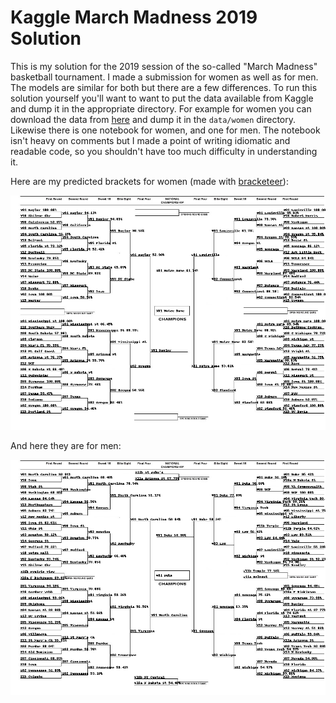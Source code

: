 # Kaggle March Madness 2019 Solution

This is my solution for the 2019 session of the so-called "March Madness" basketball tournament. I made a submission for women as well as for men. The models are similar for both but there are a few differences. To run this solution yourself you'll want to want to put the data available from Kaggle and dump it in the appropriate directory. For example for women you can download the data from [here](https://www.kaggle.com/c/womens-machine-learning-competition-2019/data) and dump it in the `data/women` directory. Likewise there is one notebook for women, and one for men. The notebook isn't heavy on comments but I made a point of writing idiomatic and readable code, so you shouldn't have too much difficulty in understanding it.

Here are my predicted brackets for women (made with [bracketeer](https://github.com/cshaley/bracketeer/)):

![brackets_women](brackets_women.png)

And here they are for men:

![brackets_men](brackets_men.png)

